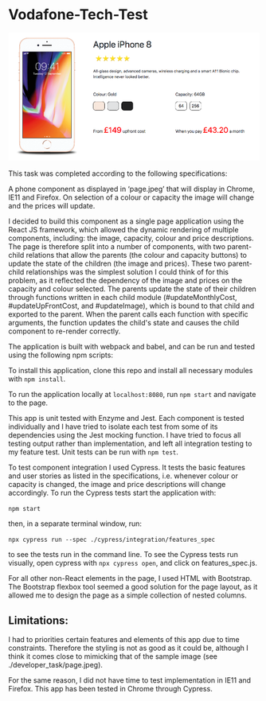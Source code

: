 # Vodafone-Tech-Test

![](https://raw.githubusercontent.com/laythq/Vodafone-Tech-Test/master/Screenshot.38.57.png)

This task was completed according to the following specifications:

A phone component as displayed in ‘page.jpeg’ that will display in Chrome, IE11 and Firefox. On selection of a colour or capacity the image will change and the prices will update.

I decided to build this component as a single page application using the React JS framework, which allowed the dynamic rendering of multiple components, including: the image, capacity, colour and price descriptions. The page is therefore split into a number of components, with two parent-child relations that allow the parents (the colour and capacity buttons) to update the state of the children (the image and prices). These two parent-child relationships was the simplest solution I could think of for this problem, as it reflected the dependency of the image and prices on the capacity and colour selected. The parents update the state of their children through functions written in each child module (#updateMonthlyCost, #updateUpFrontCost, and #updateImage), which is bound to that child and exported to the parent. When the parent calls each function with specific arguments, the function updates the child's state and causes the child component to re-render correctly.

The application is built with webpack and babel, and can be run and tested using the following npm scripts:

To install this application, clone this repo and install all necessary modules with `npm install`.

To run the application locally at `localhost:8080`, run `npm start` and navigate to the page.

This app is unit tested with Enzyme and Jest. Each component is tested individually and I have tried to isolate each test from some of its dependencies using the Jest mocking function. I have tried to focus all testing output rather than implementation, and left all integration testing to my feature test. Unit tests can be run with `npm test`.

To test component integration I used Cypress. It tests the basic features and user stories as listed in the specifications, i.e. whenever colour or capacity is changed, the image and price descriptions will change accordingly. To run the Cypress tests start the application with:

`npm start`

then, in a separate terminal window, run:

`npx cypress run --spec ./cypress/integration/features_spec`

to see the tests run in the command line. To see the Cypress tests run visually, open cypress with `npx cypress open`, and click on features_spec.js.

For all other non-React elements in the page, I used HTML with Bootstrap. The Bootstrap flexbox tool seemed a good solution for the page layout, as it allowed me to design the page as a simple collection of nested columns.

## Limitations:

I had to priorities certain features and elements of this app due to time constraints. Therefore the styling is not as good as it could be, although I think it comes close to mimicking that of the sample image (see ./developer_task/page.jpeg).

For the same reason, I did not have time to test implementation in IE11 and Firefox. This app has been tested in Chrome through Cypress.
